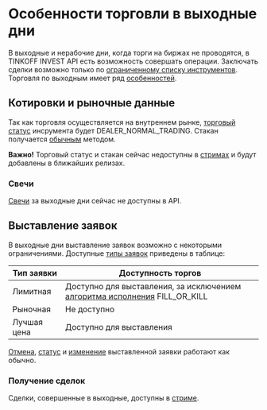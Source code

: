 # Особенности торговли в выходные дни

В выходные и нерабочие дни, когда торги на биржах не проводятся, в TINKOFF INVEST API есть возможность совершать операции.
Заключать сделки возможно только по [ограниченному списку инструментов](/investAPI/faq_instruments/#_20).
Торговля по выходным имеет ряд [особенностей](https://www.tinkoff.ru/finance/blog/weekend-trading/).


## Котировки и рыночные данные

Так как торговля осуществляется на внутреннем рынке, [торговый статус](/investAPI/marketdata/#gettradingstatus) инсрумента будет DEALER_NORMAL_TRADING.
Стакан получается [обычным](/investAPI/marketdata/#getorderbook) методом.

**Важно!** Торговый статус и стакан сейчас недоступны в [стримах](/investAPI/head-marketdata/#bidirectional-stream) и будут добавлены в ближайших релизах.

### Свечи

[Свечи](/investAPI/marketdata/#getcandles) за выходные дни сейчас не доступны в API.

## Выставление заявок

В выходные дни выставление заявок возможно с некоторыми ограничениями. Доступные [типы заявок](/investAPI/orders/#ordertype) приведены в таблице:

|Тип заявки|Доступность торгов|
|---|---|
Лимитная|Доступно для выставления, за исключением [алгоритма исполнения](/investAPI/orders/#timeinforcetype) FILL_OR_KILL|
Рыночная|Не доступно|
Лучшая цена|Доступно для выставления|

[Отмена](/investAPI/orders/#cancelorder), [cтатус](/investAPI/orders/#getorderstate) и [изменение](/investAPI/orders/#replaceorder) выставленной заявки работают как обычно.

### Получение сделок

Сделки, совершенные в выходные, доступны в [стриме](/investAPI/orders/#tradesstream).